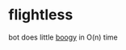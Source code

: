 # flightless
bot does little [boogy](https://discordapp.com/oauth2/authorize?&client_id=482463658228842505&scope=bot) in O(n) time  
